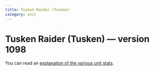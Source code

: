 ```yaml
---
title: Tusken Raider (Tusken)
category: unit
---
```


# Tusken Raider (Tusken) — version 1098

You can read an [explanation  of the various unit stats](unitexplained.md).

